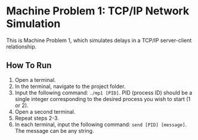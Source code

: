 # Machine Problem 1: TCP/IP Network Simulation
 This is Machine Problem 1, which simulates delays in a TCP/IP server-client relationship.
## How To Run
1. Open a terminal. 
2. In the terminal, navigate to the project folder. 
3. Input the following command: ``./mp1 [PID]``. PID (process ID) should be a single integer corresponding to the desired process you wish to start (1 or 2).
4. Open a second terminal.
5. Repeat steps 2-3.
6. In each terminal, input the following command: ``send [PID] [message]``. The message can be any string.
